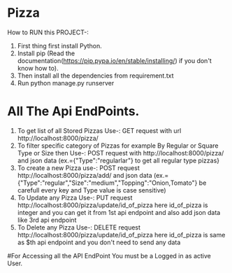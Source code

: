 # Pizza
How to RUN this PROJECT-:
1. First thing first install Python.
2. Install pip (Read the documentation(https://pip.pypa.io/en/stable/installing/) if you don't know how to).
3. Then install all the dependencies from requirement.txt
4. Run python manage.py runserver
# All The Api EndPoints.
1. To get list of all Stored Pizzas Use-:
  GET request with url http://localhost:8000/pizza/
2. To filter specific category of Pizzas for example By Regular or Square Type or Size then Use-:
  POST request with http://localhost:8000/pizza/ and json data (ex.={"Type":"regularlar"} to get all regular type pizzas}
3. To create a new Pizza use-:
  POST request http://localhost:8000/pizza/add/ and json data (ex.={"Type":"regular","Size":"medium","Topping":"Onion,Tomato"} be carefull  every key and Type value is case sensitive)
4. To Update any Pizza Use-:
  PUT request http://localhost:8000/pizza/update/id_of_pizza here id_of_pizza is integer and you can get it from 1st api endpoint and also add json data like 3rd api endpoint
5. To Delete any Pizza Use-:
  DELETE request http://localhost:8000/pizza/update/id_of_pizza here id_of_pizza is same as $th api endpoint and you don't need to send any data
 
 #For Accessing all the API EndPoint You must be a Logged in as active User.
